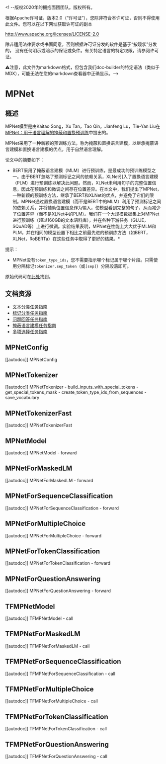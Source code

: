 <! --版权2020年的拥抱面团团队。版权所有。

根据Apache许可证，版本2.0（“许可证”），您除非符合本许可证，否则不得使用此文件。您可以在以下网址获取许可证的副本

http://www.apache.org/licenses/LICENSE-2.0

除非适用法律要求或书面同意，否则根据许可证分发的软件是基于“按现状”分发的，
没有任何明示或暗示的保证或条件。有关特定语言的特定权限，请参阅许可证。

⚠️注意，此文件为markdown格式，但包含我们doc-builder的特定语法（类似于MDX），可能无法在您的markdown查看器中正确显示。-->

# MPNet

## 概述

MPNet模型是由Kaitao Song，Xu Tan，Tao Qin，Jianfeng Lu，Tie-Yan Liu在[MPNet：用于语言理解的掩蔽和置换预训练](https://arxiv.org/abs/2004.09297)中提出的。

MPNet采用了一种新颖的预训练方法，称为掩蔽和置换语言建模，以继承掩蔽语言建模和置换语言建模的优点，用于自然语言理解。

论文中的摘要如下：

* BERT采用了掩蔽语言建模（MLM）进行预训练，是最成功的预训练模型之一。由于BERT忽略了预测标记之间的依赖关系，XLNet引入了置换语言建模（PLM）进行预训练以解决此问题。然而，XLNet未利用句子的完整位置信息，因此在预训练和微调之间存在位置差异。在本文中，我们提出了MPNet，一种新颖的预训练方法，继承了BERT和XLNet的优点，并避免了它们的限制。MPNet通过置换语言建模（而不是BERT中的MLM）利用了预测标记之间的依赖关系，并将辅助位置信息作为输入，使模型看到完整的句子，从而减少了位置差异（而不是XLNet中的PLM）。我们在一个大规模数据集上对MPNet进行预训练（超过160GB的文本语料库），并在各种下游任务（GLUE，SQuAD等）上进行微调。实验结果表明，MPNet在性能上大大优于MLM和PLM，并在相同的模型设置下相比之前最先进的预训练方法（如BERT，XLNet，RoBERTa）在这些任务中取得了更好的结果。*

提示：

- MPNet没有`token_type_ids`，您不需要指示哪个标记属于哪个片段。只需使用分隔标记`tokenizer.sep_token`（或`[sep]`）分隔段落即可。

原始代码可在[此处](https://github.com/microsoft/MPNet)找到。

## 文档资源

- [文本分类任务指南](../tasks/sequence_classification)
- [标记分类任务指南](../tasks/token_classification)
- [问题回答任务指南](../tasks/question_answering)
- [掩蔽语言建模任务指南](../tasks/masked_language_modeling)
- [多项选择任务指南](../tasks/multiple_choice)

## MPNetConfig

[[autodoc]] MPNetConfig

## MPNetTokenizer

[[autodoc]] MPNetTokenizer
    - build_inputs_with_special_tokens
    - get_special_tokens_mask
    - create_token_type_ids_from_sequences
    - save_vocabulary

## MPNetTokenizerFast

[[autodoc]] MPNetTokenizerFast

## MPNetModel

[[autodoc]] MPNetModel
    - forward

## MPNetForMaskedLM

[[autodoc]] MPNetForMaskedLM
    - forward

## MPNetForSequenceClassification

[[autodoc]] MPNetForSequenceClassification
    - forward

## MPNetForMultipleChoice

[[autodoc]] MPNetForMultipleChoice
    - forward

## MPNetForTokenClassification

[[autodoc]] MPNetForTokenClassification
    - forward

## MPNetForQuestionAnswering

[[autodoc]] MPNetForQuestionAnswering
    - forward

## TFMPNetModel

[[autodoc]] TFMPNetModel
    - call

## TFMPNetForMaskedLM

[[autodoc]] TFMPNetForMaskedLM
    - call

## TFMPNetForSequenceClassification

[[autodoc]] TFMPNetForSequenceClassification
    - call

## TFMPNetForMultipleChoice

[[autodoc]] TFMPNetForMultipleChoice
    - call

## TFMPNetForTokenClassification

[[autodoc]] TFMPNetForTokenClassification
    - call

## TFMPNetForQuestionAnswering

[[autodoc]] TFMPNetForQuestionAnswering
    - call